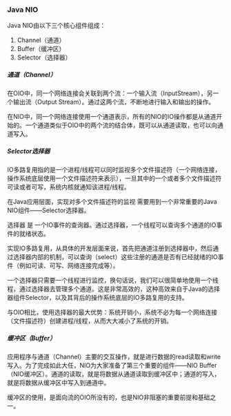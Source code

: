 ### Java NIO

Java NIO由以下三个核心组件组成：

1. Channel（通道）
2. Buffer（缓冲区）
3. Selector（选择器）



##### 通道（Channel）

在OIO中，同一个网络连接会关联到两个流：一个输入流（InputStream），另一个输出流（Output Stream）。通过这两个流，不断地进行输入和输出的操作。

在NIO中，同一个网络连接使用一个通道表示，所有的NIO的IO操作都是从通道开始的。一个通道类似于OIO中的两个流的结合体，既可以从通道读取，也可以向通道写入。

##### Selector选择器

IO多路复用指的是一个进程/线程可以同时监视多个文件描述符（一个网络连接，操作系统底层使用一个文件描述符来表示），一旦其中的一个或者多个文件描述符可读或者可写，系统内核就通知该进程/线程。

在Java应用层面，实现对多个文件描述符的监视 需要用到一个非常重要的Java NIO组件——Selector选择器。

选择器 是 一个IO事件的查询器。通过选择器，一个线程可以查询多个通道的IO事件的就绪状态。

实现IO多路复用，从具体的开发层面来说，首先把通道注册到选择器中，然后通过选择器内部的机制，可以查询（select）这些注册的通道是否有已经就绪的IO事件（例如可读、可写、网络连接完成等）。

一个选择器只需要一个线程进行监控，换句话说，我们可以很简单地使用一个线程，通过选择器去管理多个通道。这是非常高效的，这种高效来自于Java的选择器组件Selector，以及其背后的操作系统底层的IO多路复用的支持。

与OIO相比，使用选择器的最大优势：系统开销小，系统不必为每一个网络连接（文件描述符）创建进程/线程，从而大大减小了系统的开销。

##### 缓冲区（Buffer）

应用程序与通道（Channel）主要的交互操作，就是进行数据的read读取和write写入。为了完成如此大任，NIO为大家准备了第三个重要的组件——NIO Buffer（NIO缓冲区）。通道的读取，就是将数据从通道读取到缓冲区中；通道的写入，就是将数据从缓冲区中写入到通道中。

缓冲区的使用，是面向流的OIO所没有的，也是NIO非阻塞的重要前提和基础之一。

